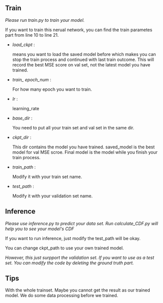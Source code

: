 ## Train

*Please run train.py to train your model.*

If you want to train this nerual network, you can find the train parametes part from line 10 to line 21.

* *load_ckpt* : 

	means you want to load the saved model before which makes you can stop the train process and continued with last train outcome. This will record the best MSE score on val set, not the latest model you have trained.

* *train_ epoch_num* :

	For how many epoch you want to train.

* *lr* :

	learning_rate

* *base_dir* :

	You need to put all your train set and val set in the same dir.

* *ckpt_dir* :

	This dir contains the model you have trained. saved_model is the best model for val MSE scroe. Final model is the model while you finish your train process.

* *train_path* :

	Modify it with your train set name.

* *test_path* :

	Modify it with your validation set name.


## Inference

*Please use inference.py to predict your data set. Run calculate_CDF.py will help you to see your model's CDF*

If you want to run inference, just modify the test_path will be okay. 

You can change ckpt_path to use your own trained model.

*However, this just surpport the validation set. If you want to use as a test set. You can modify the code by deleting the ground truth part.*

## Tips

With the whole trainset. Maybe you cannot get the result as our trained model. We do some data processing before we trained.

